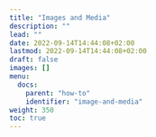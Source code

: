 ```yaml
---
title: "Images and Media"
description: ""
lead: ""
date: 2022-09-14T14:44:08+02:00
lastmod: 2022-09-14T14:44:08+02:00
draft: false
images: []
menu:
  docs:
    parent: "how-to"
    identifier: "image-and-media"
weight: 350
toc: true
---
```

